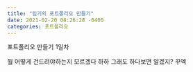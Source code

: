 ```yaml
---
title: "림기의 포트폴리오 만들기"
date: 2021-02-20 08:26:28 -0400
categories: 포트폴리오
---
```

포트폴리오 만들기 1일차

뭘 어떻게 건드려야하는지 모르겠다 하하
그래도 하다보면 알겠지?
꾸엑
